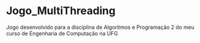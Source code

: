 # Jogo_MultiThreading
Jogo desenvolvido para a disciplina de Algoritmos e Programação 2 do meu curso de Engenharia de Computação na UFG
